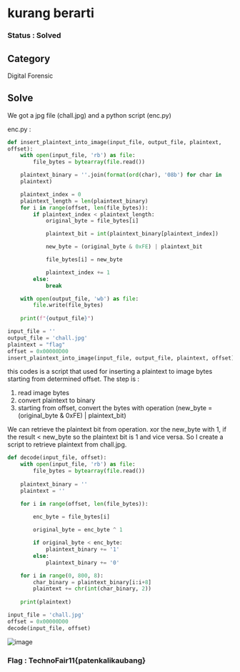 # kurang berarti

### Status : Solved

## Category
Digital Forensic

## Solve
We got a jpg file (chall.jpg) and a python script (enc.py)

enc.py :

```python
def insert_plaintext_into_image(input_file, output_file, plaintext,
offset):
    with open(input_file, 'rb') as file:
        file_bytes = bytearray(file.read())

    plaintext_binary = ''.join(format(ord(char), '08b') for char in
    plaintext)

    plaintext_index = 0
    plaintext_length = len(plaintext_binary)
    for i in range(offset, len(file_bytes)):
        if plaintext_index < plaintext_length:
            original_byte = file_bytes[i]

            plaintext_bit = int(plaintext_binary[plaintext_index])

            new_byte = (original_byte & 0xFE) | plaintext_bit

            file_bytes[i] = new_byte

            plaintext_index += 1
        else:
            break

    with open(output_file, 'wb') as file:
        file.write(file_bytes)
        
    print(f"{output_file}")

input_file = ''
output_file = 'chall.jpg'
plaintext = "flag"
offset = 0x00000D00
insert_plaintext_into_image(input_file, output_file, plaintext, offset)
```

this codes is a script that used for inserting a plaintext to image bytes starting from determined offset. The step is :
1. read image bytes
2. convert plaintext to binary
3. starting from offset, convert the bytes with operation (new_byte = (original_byte & 0xFE) | plaintext_bit)

We can retrieve the plaintext bit from operation. xor the new_byte with 1, if the result < new_byte so the plaintext bit is 1 and vice versa. So I create a script to retrieve plaintext from chall.jpg.

```python
def decode(input_file, offset):
    with open(input_file, 'rb') as file:
        file_bytes = bytearray(file.read())
    
    plaintext_binary = ''
    plaintext = ''

    for i in range(offset, len(file_bytes)):
    
        enc_byte = file_bytes[i]

        original_byte = enc_byte ^ 1

        if original_byte < enc_byte:
            plaintext_binary += '1'
        else:
            plaintext_binary += '0'

    for i in range(0, 800, 8):
        char_binary = plaintext_binary[i:i+8]
        plaintext += chr(int(char_binary, 2))
    
    print(plaintext)

input_file = 'chall.jpg'
offset = 0x00000D00
decode(input_file, offset)
```

![image](https://github.com/user-attachments/assets/f1abd068-9cdc-495c-8082-5a936571e32f)

### Flag : TechnoFair11{patenkalikaubang}
